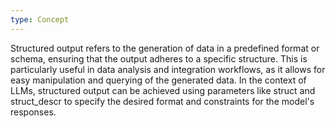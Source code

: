 ```yaml
---
type: Concept
---
```


Structured output refers to the generation of data in a predefined format or schema, ensuring that the output adheres to a specific structure. This is particularly useful in data analysis and integration workflows, as it allows for easy manipulation and querying of the generated data. In the context of LLMs, structured output can be achieved using parameters like struct and struct_descr to specify the desired format and constraints for the model's responses.